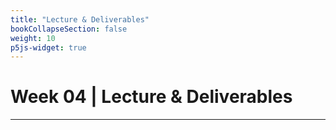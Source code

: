 ```yaml
---
title: "Lecture & Deliverables"
bookCollapseSection: false
weight: 10
p5js-widget: true
---
```


# Week 04 | Lecture & Deliverables

---
